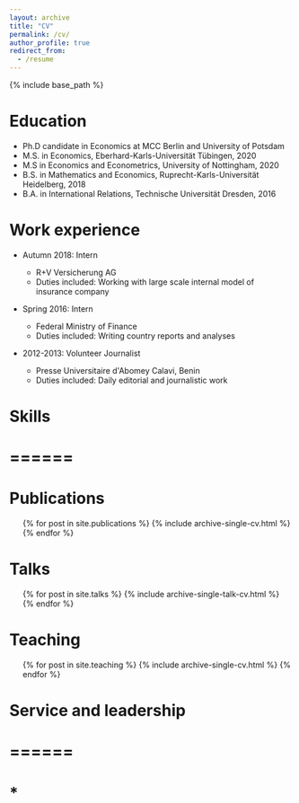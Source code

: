 ```yaml
---
layout: archive
title: "CV"
permalink: /cv/
author_profile: true
redirect_from:
  - /resume
---
```


{% include base_path %}

Education
======
* Ph.D candidate in Economics at MCC Berlin and University of Potsdam
* M.S. in Economics, Eberhard-Karls-Universität Tübingen, 2020
* M.S in Economics and Econometrics, University of Nottingham, 2020
* B.S. in Mathematics and Economics, Ruprecht-Karls-Universität Heidelberg, 2018
* B.A. in International Relations, Technische Universität Dresden, 2016

  
Work experience
======

* Autumn 2018: Intern
  * R+V Versicherung AG 
  * Duties included: Working with large scale internal model of insurance company

  
* Spring 2016: Intern
  * Federal Ministry of Finance
  * Duties included: Writing country reports and analyses

* 2012-2013: Volunteer Journalist
  * Presse Universitaire d'Abomey Calavi, Benin
  * Duties included: Daily editorial and journalistic work
  
# Skills
# ======


Publications
======
  <ul>{% for post in site.publications %}
    {% include archive-single-cv.html %}
  {% endfor %}</ul>
  
Talks
======
  <ul>{% for post in site.talks %}
    {% include archive-single-talk-cv.html %}
  {% endfor %}</ul>
  
Teaching
======
  <ul>{% for post in site.teaching %}
    {% include archive-single-cv.html %}
  {% endfor %}</ul>
  
# Service and leadership
# ======
# * 
